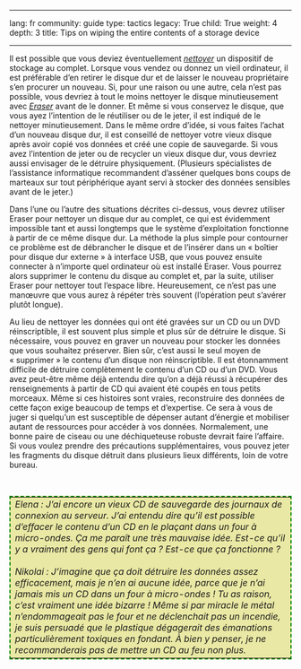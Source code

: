 

---

lang: fr
community: guide
type: tactics
legacy: True
child: True
weight: 4
depth: 3
title: Tips on wiping the entire contents of a storage device

---

<p>Il est possible que vous deviez éventuellement <a href="glossaire#Wiping" title="Wiping"><i>nettoyer</i></a> un dispositif de stockage au complet. Lorsque vous vendez ou donnez un vieil ordinateur, il est préférable d’en retirer le disque dur et de laisser le nouveau propriétaire s’en procurer un nouveau. Si, pour une raison ou une autre, cela n’est pas possible, vous devriez à tout le moins nettoyer le disque minutieusement avec <a href="glossaire#Eraser" title="Eraser"><i>Eraser</i></a> avant de le donner. Et même si vous conservez le disque, que vous ayez l’intention de le réutiliser ou de le jeter, il est indiqué de le nettoyer minutieusement. Dans le même ordre d’idée, si vous faites l’achat d’un nouveau disque dur, il est conseillé de nettoyer votre vieux disque après avoir copié vos données et créé une copie de sauvegarde. Si vous avez l’intention de jeter ou de recycler un vieux disque dur, vous devriez aussi envisager de le détruire physiquement. (Plusieurs spécialistes de l’assistance informatique recommandent d’asséner quelques bons coups de marteaux sur tout périphérique ayant servi à stocker des données sensibles avant de le jeter.)</p>

<p>Dans l’une ou l’autre des situations décrites ci-dessus, vous devrez utiliser Eraser pour nettoyer un disque dur au complet, ce qui est évidemment impossible tant et aussi longtemps que le système d’exploitation fonctionne à partir de ce même disque dur. La méthode la plus simple pour contourner ce problème est de débrancher le disque et de l’insérer dans un «&nbsp;boîtier pour disque dur externe&nbsp;» à interface USB, que vous pouvez ensuite connecter à n’importe quel ordinateur où est installé Eraser. Vous pourrez alors supprimer le contenu du disque au complet et, par la suite, utiliser Eraser pour nettoyer tout l’espace libre. Heureusement, ce n’est pas une manœuvre que vous aurez à répéter très souvent (l’opération peut s’avérer plutôt longue).</p>

<p>Au lieu de nettoyer les données qui ont été gravées sur un CD ou un DVD réinscriptible, il est souvent plus simple et plus sûr de détruire le disque. Si nécessaire, vous pouvez en graver un nouveau pour stocker les données que vous souhaitez préserver. Bien sûr, c’est aussi le seul moyen de «&nbsp;supprimer&nbsp;» le contenu d’un disque non réinscriptible. Il est étonnamment difficile de détruire complètement le contenu d’un CD ou d’un DVD. Vous avez peut-être même déjà entendu dire qu’on a déjà réussi à récupérer des renseignements à partir de CD qui avaient été coupés en tous petits morceaux. Même si ces histoires sont vraies, reconstruire des données de cette façon exige beaucoup de temps et d’expertise. Ce sera à vous de juger si quelqu’un est susceptible de dépenser autant d’énergie et mobiliser autant de ressources pour accéder à vos données. Normalement, une bonne paire de ciseau ou une déchiqueteuse robuste devrait faire l’affaire. Si vous voulez prendre des précautions supplémentaires, vous pouvez jeter les fragments du disque détruit dans plusieurs lieux différents, loin de votre bureau.</p>

<p>&nbsp;</p>

<table cellpadding="5" cellspacing="0" style="border: 2pt dashed #008000; background-color: #e9e8a4">
	<tbody>
		<tr>
			<td><i>Elena&nbsp;: J’ai encore un vieux CD de sauvegarde des journaux de connexion au serveur. J’ai entendu dire qu’il est possible d’effacer le contenu d’un CD en le plaçant dans un four à micro-ondes. Ça me paraît une très mauvaise idée. Est-ce qu’il y a vraiment des gens qui font ça&nbsp;? Est-ce que ça fonctionne&nbsp;? </i><br />
			<br />
			<i>Nikolai&nbsp;: J’imagine que ça doit détruire les données assez efficacement, mais je n’en ai aucune idée, parce que je n’ai jamais mis un CD dans un four à micro-ondes&nbsp;! Tu as raison, c’est vraiment une idée bizarre&nbsp;! Même si par miracle le métal n’endommageait pas le four et ne déclenchait pas un incendie, je suis persuadé que le plastique dégagerait des émanations particulièrement toxiques en fondant. À bien y penser, je ne recommanderais pas de mettre un CD au feu non plus.</i></td>
		</tr>
	</tbody>
</table>


